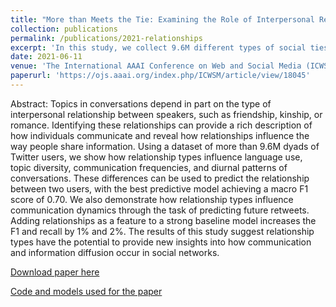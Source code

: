 ```yaml
---
title: "More than Meets the Tie: Examining the Role of Interpersonal Relationships in Social Networks"
collection: publications
permalink: /publications/2021-relationships
excerpt: 'In this study, we collect 9.6M different types of social ties from Twitter, which we group into five categories: social, romance, family, organizational, and parasocial. Using these categories, we show that the interpersonal relationship type leads to notable differences in (1) word and linguistic patterns, (2) shared topic diversity, and (3) network proximity. Using these labels as training data, we train classification models using the interaction data between two users to show that relationship types can be inferred with high F-1 scores. Finally, we show that these features can be used for predicting future diffusion of information, as in predicting whether a future retweet will occur.'
date: 2021-06-11
venue: 'The International AAAI Conference on Web and Social Media (ICWSM)'
paperurl: 'https://ojs.aaai.org/index.php/ICWSM/article/view/18045'
---
```


Abstract: Topics in conversations depend in part on the type of interpersonal relationship between speakers, such as friendship, kinship, or romance. Identifying these relationships can provide a rich description of how individuals communicate and reveal how relationships influence the way people share information. Using a dataset of more than 9.6M dyads of Twitter users, we show how relationship types influence language use, topic diversity, communication frequencies, and diurnal patterns of conversations. These differences can be used to predict the relationship between two users, with the best predictive model achieving a macro F1 score of 0.70. We also demonstrate how relationship types influence communication dynamics through the task of predicting future retweets. Adding relationships as a feature to a strong baseline model increases the F1 and recall by 1% and 2%. The results of this study suggest relationship types have the potential to provide new insights into how communication and information diffusion occur in social networks.

[Download paper here](https://ojs.aaai.org/index.php/ICWSM/article/view/18045)

[Code and models used for the paper](https://github.com/minjechoi/relationships)